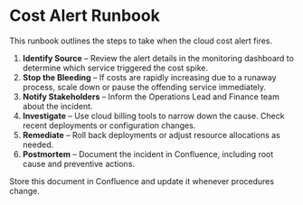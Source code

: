 # Cost Alert Runbook

This runbook outlines the steps to take when the cloud cost alert fires.

1. **Identify Source** – Review the alert details in the monitoring dashboard to determine which service triggered the cost spike.
2. **Stop the Bleeding** – If costs are rapidly increasing due to a runaway process, scale down or pause the offending service immediately.
3. **Notify Stakeholders** – Inform the Operations Lead and Finance team about the incident.
4. **Investigate** – Use cloud billing tools to narrow down the cause. Check recent deployments or configuration changes.
5. **Remediate** – Roll back deployments or adjust resource allocations as needed.
6. **Postmortem** – Document the incident in Confluence, including root cause and preventive actions.

Store this document in Confluence and update it whenever procedures change.
